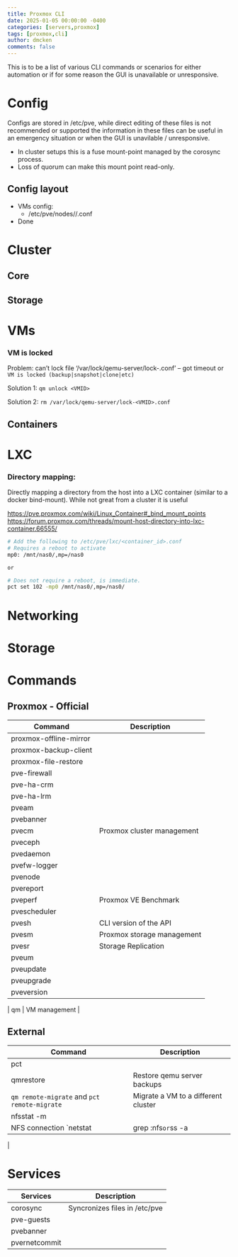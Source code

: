 ```yaml
---
title: Proxmox CLI
date: 2025-01-05 00:00:00 -0400
categories: [servers,proxmox]
tags: [proxmox,cli]
author: dmcken
comments: false
---
```


This is to be a list of various CLI commands or scenarios for either automation or if for some reason the GUI is unavailable or unresponsive.

# Config

Configs are stored in /etc/pve, while direct editing of these files is not recommended or supported the information in these files can be useful in an emergency situation or when the GUI is unavilable / unresponsive.

* In cluster setups this is a fuse mount-point managed by the corosync process.
* Loss of quorum can make this mount point read-only.

## Config layout

* VMs config:
  * /etc/pve/nodes/<node name>/<VM ID>.conf
* Done

# Cluster

## Core

## Storage



# VMs

### VM is locked

Problem: can’t lock file ‘/var/lock/qemu-server/lock-<VMID>.conf’ – got timeout or `VM is locked (backup|snapshot|clone|etc)`

Solution 1:
`qm unlock <VMID>`

Solution 2:
`rm /var/lock/qemu-server/lock-<VMID>.conf`


## Containers

# LXC

### Directory mapping:

Directly mapping a directory from the host into a LXC container (similar to a docker bind-mount). While not great from a cluster it is useful

https://pve.proxmox.com/wiki/Linux_Container#_bind_mount_points
https://forum.proxmox.com/threads/mount-host-directory-into-lxc-container.66555/

```bash
# Add the following to /etc/pve/lxc/<container_id>.conf
# Requires a reboot to activate
mp0: /mnt/nas0/,mp=/nas0

or

# Does not require a reboot, is immediate.
pct set 102 -mp0 /mnt/nas0/,mp=/nas0/
```

# Networking

# Storage

# Commands

## Proxmox - Official

| Command      | Description |
| ---------------------- | ----------- |
| proxmox-offline-mirror |     |
| proxmox-backup-client  |     |
| proxmox-file-restore   |     |
| pve-firewall           |     |
| pve-ha-crm             |     |
| pve-ha-lrm             |     |
| pveam                  |     |
| pvebanner              |     |
| pvecm                  | Proxmox cluster management |
| pveceph                |     |
| pvedaemon              |     |
| pvefw-logger           |     |
| pvenode                |     |
| pvereport              |     |
| pveperf                | Proxmox VE Benchmark |
| pvescheduler |     |
| pvesh        | CLI version of the API |
| pvesm        | Proxmox storage management |
| pvesr        | Storage Replication |
| pveum        |     |
| pveupdate    |     |
| pveupgrade   |     |
| pveversion   |     |



| qm | VM management |

## External

| Command      | Description |
| -------      | ----------- |
| pct          |     |
| qmrestore | Restore qemu server backups |
| `qm remote-migrate` and `pct remote-migrate` | Migrate a VM to a different cluster |
| nfsstat -m |  |
| NFS connection `netstat | grep :nfs` or `ss -a | grep nfs` |    |
|

# Services

| Services | Description |
| --------- | ------------ |
| corosync | Syncronizes files in /etc/pve |
| pve-guests |     |
| pvebanner |     |
| pvernetcommit |       |
